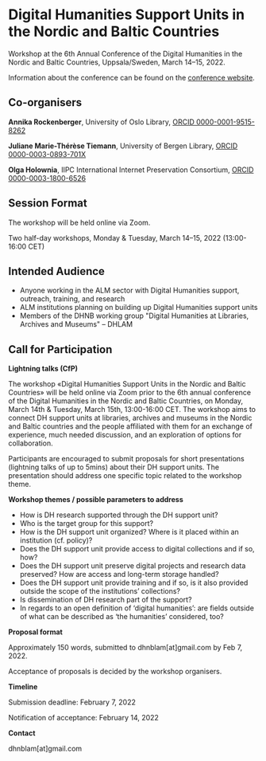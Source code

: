 # Digital Humanities Support Units in the Nordic and Baltic Countries

Workshop at the 6th Annual Conference of the Digital Humanities in the Nordic and Baltic Countries, Uppsala/Sweden, March 14–15, 2022.

Information about the conference can be found on the [conference website](http://dhnb.eu/conferences/dhnb2022/).


## Co-organisers

**Annika Rockenberger**, University of Oslo Library, [ORCID  0000-0001-9515-8262](https://orcid.org/0000-0001-9515-8262)

**Juliane Marie-Thérèse Tiemann**, University of Bergen Library, [ORCID 0000-0003-0893-701X](https://orcid.org/0000-0003-0893-701X)

**Olga Holownia**, IIPC International Internet Preservation Consortium, [ORCID 0000-0003-1800-6526](https://orcid.org/0000-0003-1800-6526)

## Session Format

The workshop will be held online via Zoom.

Two half-day workshops, Monday & Tuesday, March 14–15, 2022 (13:00-16:00 CET)

## Intended Audience

- Anyone working in the ALM sector with Digital Humanities support, outreach, training, and research
- ALM institutions planning on building up Digital Humanities support units
- Members of the DHNB working group "Digital Humanities at Libraries, Archives and Museums" – DHLAM

## Call for Participation

**Lightning talks (CfP)**

The workshop «Digital Humanities Support Units in the Nordic and Baltic Countries» will be held online via Zoom prior to the 6th annual conference of the Digital Humanities in the Nordic and Baltic Countries, on Monday, March 14th & Tuesday, March 15th, 13:00-16:00 CET. The workshop aims to connect DH support units at libraries, archives and museums in the Nordic and Baltic countries and the people affiliated with them for an exchange of experience, much needed discussion, and an exploration of options for collaboration.

Participants are encouraged to submit proposals for short presentations (lightning talks of up to 5mins) about their DH support units. The presentation should address one specific topic related to the workshop theme.

**Workshop themes / possible parameters to address**

* How is DH research supported through the DH support unit? 
* Who is the target group for this support?
* How is the DH support unit organized? Where is it placed within an institution (cf. policy)?
* Does the DH support unit provide access to digital collections and if so, how?
* Does the DH support unit preserve digital projects and research data preserved? How are access and long-term storage handled?
* Does the DH support unit provide training and if so, is it also provided outside the scope of the institutions’ collections?
* Is dissemination of DH research part of the support?
* In regards to an open definition of ‘digital humanities’: are fields outside of what can be described as ‘the humanities’ considered, too?

**Proposal format**

Approximately 150 words, submitted to dhnblam[at]gmail.com by Feb 7, 2022. 

Acceptance of proposals is decided by the workshop organisers.

**Timeline**

Submission deadline: February 7, 2022

Notification of acceptance: February 14, 2022

**Contact**

dhnblam[at]gmail.com
